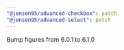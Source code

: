 ```yaml
---
"@jensen95/advanced-checkbox": patch
"@jensen95/advanced-select": patch
---
```


Bump figures from 6.0.1 to 6.1.0


